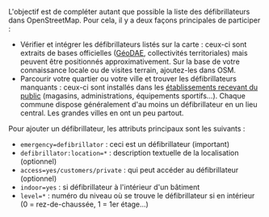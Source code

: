 L'objectif est de compléter autant que possible la liste des défibrillateurs dans OpenStreetMap. Pour cela, il y a deux façons principales de participer :

* Vérifier et intégrer les défibrillateurs listés sur la carte : ceux-ci sont extraits de bases officielles ([GéoDAE](https://geodae.sante.gouv.fr/apropos), collectivités territoriales) mais peuvent être positionnés approximativement. Sur la base de votre connaissance locale ou de visites terrain, ajoutez-les dans OSM.
* Parcourir votre quartier ou votre ville et trouver les défibrillateurs manquants : ceux-ci sont installés dans les [établissements recevant du public](https://solidarites-sante.gouv.fr/prevention-en-sante/preserver-sa-sante/article/les-defibrillateurs-automatises-externes-dae) (magasins, administrations, équipements sportifs...). Chaque commune dispose généralement d'au moins un défibrillateur en un lieu central. Les grandes villes en ont un peu partout.

Pour ajouter un défibrillateur, les attributs principaux sont les suivants :

* `emergency=defibrillator` : ceci est un défibrillateur (important)
* `defibrillator:location=*` : description textuelle de la localisation (optionnel)
* `access=yes/customers/private` : qui peut accéder au défibrillateur (optionnel)
* `indoor=yes` : si défibrillateur à l'intérieur d'un bâtiment
* `level=*` : numéro du niveau où se trouve le défibrillateur si en intérieur (0 = rez-de-chaussée, 1 = 1er étage...)
